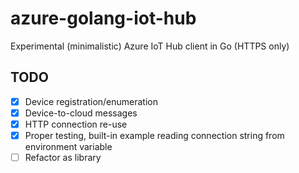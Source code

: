 # azure-golang-iot-hub

Experimental (minimalistic) Azure IoT Hub client in Go (HTTPS only)

## TODO

* [x] Device registration/enumeration
* [x] Device-to-cloud messages
* [x] HTTP connection re-use
* [x] Proper testing, built-in example reading connection string from environment variable
* [ ] Refactor as library
